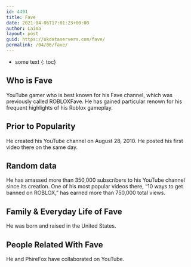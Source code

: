 ```yaml
---
id: 4491
title: Fave
date: 2021-04-06T17:01:23+00:00
author: Laima
layout: post
guid: https://ukdataservers.com/fave/
permalink: /04/06/fave/
---
```


* some text
{: toc}


## Who is Fave
                  
                  
                  
YouTube gamer who is best known for his Fave channel, which was previously called ROBLOXFave. He has gained particular renown for his frequent highlights of his Roblox gameplay.
                  
              
            
              
            
                
                
                
## Prior to Popularity
                  
                  
                  
He created his YouTube channel on August 28, 2010. He posted his first video there on the same day.
                  
              
            
              
            
                
                
                
## Random data
                  
                  
                  
He has amassed more than 350,000 subscribers to his YouTube channel since its creation. One of his most popular videos there, &#8220;10 ways to get banned on ROBLOX,&#8221; has earned more than 750,000 total views.
                  
              
            
              
            
                
                
                
## Family & Everyday Life of Fave
                  
                  
                  
He was born and raised in the United States.
                  
              
            
              
            
                
                
                
## People Related With Fave
                  
                  
                  
He and PhireFox have collaborated on YouTube.
                  
              
            
              
            
                
              
            
              
              
            
            
              
            
          
          
          